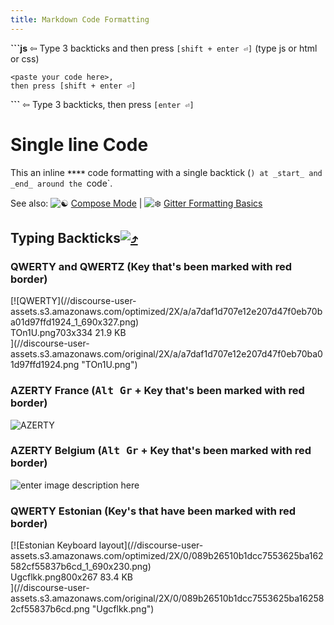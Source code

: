 ```yaml
---
title: Markdown Code Formatting
---
```

**```js** ⇦ Type 3 backticks and then press `[shift + enter ⏎]` (type js or html or css)

    <paste your code here>,
    then press [shift + enter ⏎]

**```** ⇦ Type 3 backticks, then press `[enter ⏎]`

# Single line Code

This an inline **`**`<paste code here>`**`** code formatting with a single backtick (`) at _start_ and _end_ around the `code`.

See also: ![:yin_yang:](https://forum.freecodecamp.com/images/emoji/emoji_one/yin_yang.png?v=3 ":yin_yang:") [Compose Mode](https://gitter.zendesk.com/hc/en-us/articles/201302311-Compose-mode) | ![:snowflake:](https://forum.freecodecamp.com/images/emoji/emoji_one/snowflake.png?v=3 ":snowflake:") [Gitter Formatting Basics](https://gitter.zendesk.com/hc/en-us/articles/200176682-Markdown-basics)

## Typing Backticks[![:arrow_heading_up:](https://forum.freecodecamp.com/images/emoji/emoji_one/arrow_heading_up.png?v=3 ":arrow_heading_up:")](http://superuser.com/a/254077/122424)

### QWERTY and QWERTZ (Key that's been marked with red border)

<div class="lightbox-wrapper">[![QWERTY](//discourse-user-assets.s3.amazonaws.com/optimized/2X/a/a7daf1d707e12e207d47f0eb70ba01d97ffd1924_1_690x327.png)

<div class="meta"><span class="filename">TOn1U.png</span><span class="informations">703x334 21.9 KB</span><span class="expand"></span></div>](//discourse-user-assets.s3.amazonaws.com/original/2X/a/a7daf1d707e12e207d47f0eb70ba01d97ffd1924.png "TOn1U.png") </div>

### AZERTY France (<kbd>Alt Gr</kbd> + Key that's been marked with red border)

![AZERTY](//discourse-user-assets.s3.amazonaws.com/original/2X/8/8f65c339ce4eefd9d79841f3dc54f4c37cab2e77.png)

### AZERTY Belgium (<kbd>Alt Gr</kbd> + Key that's been marked with red border)

![enter image description here](//discourse-user-assets.s3.amazonaws.com/original/2X/d/de291f0895b0fed992726a62d654f4e1f0e421f3.png)

### QWERTY Estonian (Key's that have been marked with red border)

<div class="lightbox-wrapper">[![Estonian Keyboard layout](//discourse-user-assets.s3.amazonaws.com/optimized/2X/0/089b26510b1dcc7553625ba162582cf55837b6cd_1_690x230.png)

<div class="meta"><span class="filename">Ugcflkk.png</span><span class="informations">800x267 83.4 KB</span><span class="expand"></span></div>](//discourse-user-assets.s3.amazonaws.com/original/2X/0/089b26510b1dcc7553625ba162582cf55837b6cd.png "Ugcflkk.png") </div>
